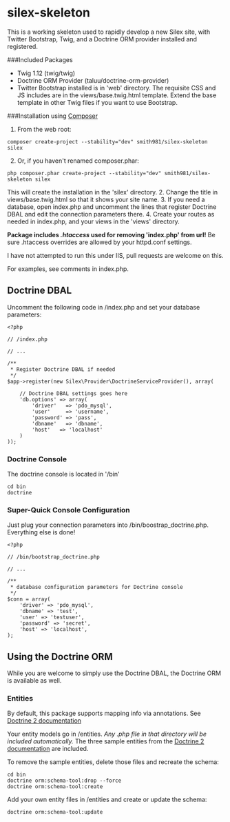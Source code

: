 silex-skeleton
==============

This is a working skeleton used to rapidly develop a new Silex site, with Twitter Bootstrap, Twig, and a Doctrine ORM provider installed and registered.

###Included Packages
* Twig 1.12 (twig/twig)
* Doctrine ORM Provider (taluu/doctrine-orm-provider)
* Twitter Bootstrap installed is in 'web' directory. The requisite CSS and JS includes are in the views/base.twig.html template. Extend the base template in other Twig files if you want to use Bootstrap.

###Installation using [Composer](http://getcomposer.org)
1. From the web root:
```
composer create-project --stability="dev" smith981/silex-skeleton silex
```
2. Or, if you haven't renamed composer.phar:
```
php composer.phar create-project --stability="dev" smith981/silex-skeleton silex
```  
This will create the installation in the 'silex' directory.
2. Change the title in views/base.twig.html so that it shows your site name.
3. If you need a database, open index.php and uncomment the lines that register Doctrine DBAL and edit the connection parameters there.
4. Create your routes as needed in index.php, and your views in the 'views' directory.

**Package includes *.htaccess* used for removing 'index.php' from url!** Be sure .htaccess overrides are allowed by your httpd.conf settings.

I have not attempted to run this under IIS, pull requests are welcome on this.

For examples, see comments in index.php.

## Doctrine DBAL

Uncomment the following code in /index.php and set your database parameters:

~~~
<?php

// /index.php

// ...

/**
 * Register Doctrine DBAL if needed
 */
$app->register(new Silex\Provider\DoctrineServiceProvider(), array(

    // Doctrine DBAL settings goes here
    'db.options' => array(
      	'driver'   => 'pdo_mysql',
  		'user'     => 'username',
  		'password' => 'pass',
  		'dbname'   => 'dbname',
  		'host'	 => 'localhost'
  	)
));
~~~

### Doctrine Console  
The doctrine console is located in '/bin'
```
cd bin
doctrine
```

### Super-Quick Console Configuration
Just plug your connection parameters into /bin/boostrap_doctrine.php. Everything else is done!

~~~
<?php

// /bin/bootstrap_doctrine.php

// ...

/**
 * database configuration parameters for Doctrine console
 */
$conn = array(
    'driver' => 'pdo_mysql',
    'dbname' => 'test',
    'user' => 'testuser',
    'password' => 'secret',
    'host' => 'localhost',
);
~~~

## Using the Doctrine ORM

While you are welcome to simply use the Doctrine DBAL, the Doctrine ORM is available as well.

### Entities
By default, this package supports mapping info via annotations. See [Doctrine 2 documentation](http://docs.doctrine-project.org/en/latest/tutorials/getting-started.html)

Your entity models go in /entities. *Any .php file in that directory will be included automatically.*
The three sample entities from the [Doctrine 2 documentation](http://docs.doctrine-project.org/en/latest/tutorials/getting-started.html) are included.

To remove the sample entities, delete those files and recreate the schema:  
```
cd bin
doctrine orm:schema-tool:drop --force
doctrine orm:schema-tool:create
```

Add your own entity files in /entities and create or update the schema:  
```
doctrine orm:schema-tool:update
```
